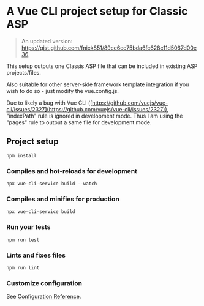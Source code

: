 # A Vue CLI project setup for Classic ASP

> An updated version: https://gist.github.com/fnick851/89ce6ec75bda6fc628c11d5067d00e36

This setup outputs one Classis ASP file that can be included in existing ASP projects/files.

Also suitable for other server-side framework template integration if you wish to do so - just modify the vue.config.js.

Due to likely a bug with Vue CLI ([https://github.com/vuejs/vue-cli/issues/2327](https://github.com/vuejs/vue-cli/issues/2327)), "indexPath" rule is ignored in development mode. Thus I am using the "pages" rule to output a same file for development mode.

## Project setup

```
npm install
```

### Compiles and hot-reloads for development

```
npx vue-cli-service build --watch
```

### Compiles and minifies for production

```
npx vue-cli-service build
```

### Run your tests

```
npm run test
```

### Lints and fixes files

```
npm run lint
```

### Customize configuration

See [Configuration Reference](https://cli.vuejs.org/config/).
